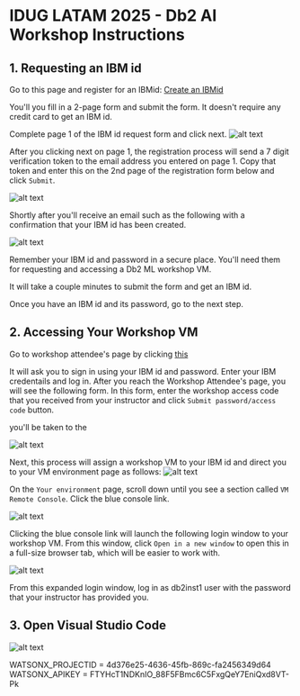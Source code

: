 # IDUG LATAM 2025 - Db2 AI Workshop Instructions

## 1. Requesting an IBM id
Go to this page and register for an IBMid: [Create an IBMid](https://www.ibm.com/account/reg/us-en/signup?formid=urx-19776)

You'll you fill in a 2-page form and submit the form. It doesn't require any credit card to get an IBM id. 

Complete page 1 of the IBM id request form and click next. 
![alt text](.images/image-16.png)

After you clicking next on page 1, the registration process will send a 7 digit verification token to the email address you entered on page 1. Copy that token and enter this on the 2nd page of the registration form below and click `Submit`.

![alt text](.images/image-17.png)

Shortly after you'll receive an email such as the following with a confirmation that your IBM id has been created. 

![alt text](.images/image-18.png)

Remember your IBM id and password in a secure place. You'll need them for requesting and accessing a Db2 ML workshop VM. 

It will take a couple minutes to submit the form and get an IBM id. 

Once you have an IBM id and its password, go to the next step. 

## 2. Accessing Your Workshop VM
Go to workshop attendee's page by clicking [this](https://techzone.ibm.com/my/workshops/student/68915e980042a0affcfe084e) 


It will ask you to sign in using your IBM id and password. Enter your IBM credentails and log in. After you reach the Workshop Attendee's page, you will see the following form. In this form, enter the workshop access code that you received from your instructor and click `Submit password/access code` button. 


you'll be taken to the 

![alt text](.images/image-9.png)

Next, this process will assign a workshop VM to your IBM id and direct you to your VM environment page as follows:
![alt text](.images/image-10.png)


On the `Your environment` page, scroll down until you see a section called `VM Remote Console`. Click the blue console link. 

![alt text](.images/image-14.png)


Clicking the blue console link will launch the following login window to your workshop VM. From this window, click `Open in a new window` to open this in a full-size browser tab, which will be easier to work with. 

![alt text](.images/image-15.png)

From this expanded login window, log in as db2inst1 user with the password that your instructor has provided you. 

## 3. Open Visual Studio Code

![alt text](.images/image-19.png)


WATSONX_PROJECTID = 4d376e25-4636-45fb-869c-fa2456349d64
WATSONX_APIKEY = FTYHcT1NDKnIO_88F5FBmc6C5FxgQeY7EniQxd8VT-Pk
